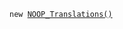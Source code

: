 <p><code>new <a href="https://developer.wordpress.org/reference/classes/noop_translations/">NOOP_Translations()</a></code></p>
